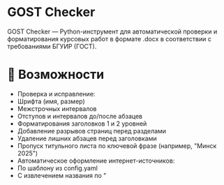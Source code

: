 # GOST Checker

GOST Checker — Python-инструмент для автоматической проверки и форматирования курсовых работ в формате .docx в соответствии с требованиями БГУИР (ГОСТ).

# 🔧 Возможности
- Проверка и исправление:
- Шрифта (имя, размер)
- Межстрочных интервалов
- Отступов и интервалов до/после абзацев
- Форматирования заголовков 1 и 2 уровней
- Добавление разрывов страниц перед разделами
- Удаление лишних абзацев перед заголовками
- Пропуск титульного листа по ключевой фразе (например, "Минск 2025")
- Автоматическое оформление интернет-источников:
- По шаблону из config.yaml
- С извлечением названия по "<title>, <meta>, <h1>, <h2>" и т.д.
- Обработка PDF-ссылок (название из имени файла)
- Генерация отчета о нарушениях в формате CSV

# 📁 Структура проекта
- ghostChecker/
- ├── main.py                  # Точка входа в приложение
- ├── config.yaml              # Настройки стилей и шаблонов
- └── checker/
-     ├── style_checker.py     # Проверка оформления и структуры
-     ├── utils.py             # Форматирование 
-     └── report_generator.py  # Генерация CSV-отчета

# 📦 Установка
git clone --filter=blob:none --no-checkout https://github.com/Klivan49/Main-projects.git
cd Main-projects
git sparse-checkout init --cone
git sparse-checkout set GOST Checker
cd GOST Checker

python -m venv venv
venv\Scripts\activate          # Windows
 или
source venv/bin/activate      # Linux/macOS

pip install -r requirements.txt

# 🛠️ Настройка config.yaml

font:
-  name: "Times New Roman"
-  size: 14

paragraph:
-  line_spacing: 1.5
-  space_after: 6

heading:
-  h1:
- -    space_before: 12
- -    space_after: 6
- -    bold: true

bibliography:
-  format_template: "[{index}] «{title}» [Электронный ресурс]. Режим доступа: {url}. Дата доступа: {access_date}."
-  font_name: "Times New Roman"
-  font_size: 14
-  space_after: 6
-  line_spacing: 1.0

# ▶️ Использование
python main.py "путь_к_файлу.docx"
Пример:
python main.py "C:\\Users\\Student\\Desktop\\Kursovaya.docx"

# 📄 Результат работы
- *_gost.docx — исправленный документ
- *_report.csv — отчёт об ошибках оформления

# ⚠️ Примечания
- Работает только с .docx-файлами (Microsoft Word)
- Не анализирует содержание, только оформление
- Для обработки библиографии требуется, чтобы заголовок "СПИСОК ИСТОЧНИКОВ" присутствовал в документе

# ✅ Зависимости
- python-docx
- requests
- beautifulsoup4
- pyyaml

Все зависимости указаны в requirements.txt и устанавливаются автоматически.

Разработано с любовью для студентов БГУИРа
by Klivan<3